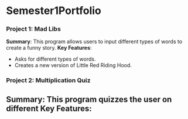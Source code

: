 # Semester1Portfolio
### Project 1: Mad Libs
**Summary**: This program allows users to input different types of words to create a funny story.
**Key Features**: 
- Asks for different types of words.
- Creates a new version of Little Red Riding Hood.

### Project 2: Multiplication Quiz
**Summary**: This program quizzes the user on different
**Key Features**: 
- 
